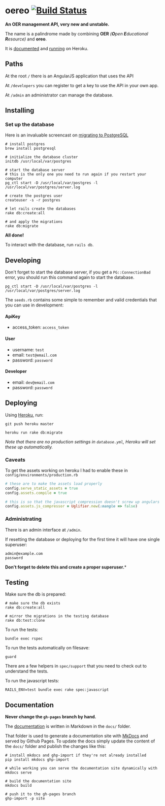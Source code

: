 # oereo [![Build Status](https://travis-ci.org/alcesleo/oereo.png?branch=master)](https://travis-ci.org/alcesleo/oereo)

**An OER management API, very new and unstable.**

The name is a palindrome made by combining **OER** _(**O**pen **E**ducational **R**esource)_
and **oreo**.

It is [documented](http://alcesleo.github.io/oereo) and [running](http://oereo.herokuapp.com/)
on Heroku.

## Paths

At the root `/` there is an AngularJS application that uses the API

At `/developers` you can register to get a key to use the API in your own app.

At `/admin` an administrator can manage the database.

## Installing

### Set up the database

Here is an invaluable screencast on [migrating to PostgreSQL](http://railscasts.com/episodes/342-migrating-to-postgresql)

    # install postgres
    brew install postgresql

    # initialize the database cluster
    initdb /usr/local/var/postgres

    # start the database server
    # this is the only one you need to run again if you restart your computer
    pg_ctl start -D /usr/local/var/postgres -l /usr/local/var/postgres/server.log

    # create the postgres user
    createuser -s -r postgres

    # let rails create the databases
    rake db:create:all

    # and apply the migrations
    rake db:migrate

**All done!**

To interact with the database, run `rails db`.

## Developing

Don't forget to start the database server, if you get a `PG::ConnectionBad` error, you
should run this command again to start the database.

    pg_ctl start -D /usr/local/var/postgres -l /usr/local/var/postgres/server.log

The `seeds.rb` contains some simple to remember and valid credentials that you can use in development:

#### ApiKey

* access_token: `access_token`

#### User

* username: `test`
* email: `test@email.com`
* password: `password`

#### Developer

* email: `dev@email.com`
* password: `password`


## Deploying

Using [Heroku](https://www.heroku.com/), run:

    git push heroku master

    heroku run rake db:migrate

_Note that there are no production settings in `database.yml`, Heroku will set these up automatically._

### Caveats

To get the assets working on heroku I had to enable these in `config/environments/production.rb`

```ruby
# these are to make the assets load properly
config.serve_static_assets = true
config.assets.compile = true

# this is so that the javascript compression doesn't screw up angulars dependency injection
config.assets.js_compressor = Uglifier.new(:mangle => false)
```

### Administrating

There is an admin interface at `/admin`.

If resetting the database or deploying for the first time it will have one
single superuser:

    admin@example.com
    password

**Don't forget to delete this and create a proper superuser.***

## Testing

Make sure the db is prepared:

    # make sure the db exists
    rake db:create:all

    # mirror the migrations in the testing database
    rake db:test:clone

To run the tests:

    bundle exec rspec

To run the tests automatically on filesave:

    guard

There are a few helpers in `spec/support` that you need to check out to
understand the tests.

To run the javascript tests:

    RAILS_ENV=test bundle exec rake spec:javascript


## Documentation

**Never change the `gh-pages` branch by hand.**

The [documentation](http://alcesleo.github.io/oereo) is written in Markdown in the `docs/` folder.

That folder is used to generate a documentation site with [MkDocs](http://www.mkdocs.org/)
and served by Github Pages. To update the docs simply update the content of the `docs/` folder
and publish the changes like this:

    # install mkdocs and ghp-import if they're not already installed
    pip install mkdocs ghp-import

    # while working you can serve the documentation site dynamically with
    mkdocs serve

    # build the documentation site
    mkdocs build

    # push it to the gh-pages branch
    ghp-import -p site
